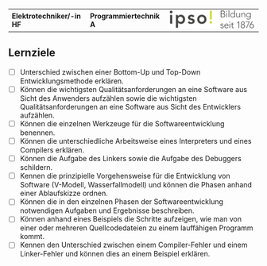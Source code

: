 |                             |                          |                                        |
| --------------------------- | ------------------------ | -------------------------------------- |
| **Elektrotechniker/-in HF** | **Programmiertechnik A** | ![IPSO Logo](./x_gitres/ipso_logo.png) |

## Lernziele

- [ ] Unterschied zwischen einer Bottom-Up und Top-Down Entwicklungsmethode erklären.
- [ ] Können die wichtigsten Qualitätsanforderungen an eine Software aus Sicht des Anwenders aufzählen sowie die wichtigsten Qualitätsanforderungen an eine Software aus Sicht des Entwicklers aufzählen.
- [ ] Können die einzelnen Werkzeuge für die Softwareentwicklung benennen.
- [ ] Können die unterschiedliche Arbeitsweise eines Interpreters und eines Compilers erklären.
- [ ] Können die Aufgabe des Linkers sowie die Aufgabe des Debuggers schildern.
- [ ] Kennen die prinzipielle Vorgehensweise für die Entwicklung von Software (V-Modell, Wasserfallmodell) und können die Phasen anhand einer Ablaufskizze ordnen.
- [ ] Können die in den einzelnen Phasen der Softwareentwicklung notwendigen Aufgaben und Ergebnisse beschreiben.
- [ ] Können anhand eines Beispiels die Schritte aufzeigen, wie man von einer oder mehreren Quellcodedateien zu einem lauffähigen Programm kommt.
- [ ] Kennen den Unterschied zwischen einem Compiler-Fehler und einem Linker-Fehler und können dies an einem Beispiel erklären.
